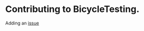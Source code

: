 # Contributing to BicycleTesting.  
Adding an [issue](https://github.com/Oblivious-Oblivious/BicycleTesting/issues)
